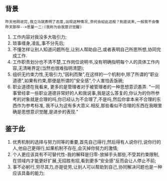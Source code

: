 ## 背景
	昨天他刚说完,我立马就表明了态度,出现这种情况,奈何会如此这般？到底说来,一般我不会像昨天那样-->思量一二:(我称为自我意识觉醒)

1. 工作内容对我没多大吸引力;
2. 琐事缠身,凌乱,事不分先后;
3. 不懂怎样让别人知道问题所在,让别人帮助自己,或者表明自己所思所想,协同完成工作.
4. 工作职责划分也不清不楚,工作岗位说明书,没有明确指明每个人的具体工作内容,无清晰界定(当然也很难指明清楚);
5. 组织无约束力性,无吸引力,"因利而聚",在这样的一个机制中,除了所谓的"职业道德",如果有约束,那便是所谓的"安全感",个人害怕丢饭碗;
6. 职业道德在我看来, 更多的是管理者对于被管理者的一种思想意识愚弄.
		"一同事曾经拿一些职业道德非常好的人和我说事,我是这么答复的,你认为的你所参考的对象就是合理的吗,你已经认为不合理了,不是吗,然后你拿本来不合理的东西作为参考标准,
		我不认为这有多大意义.相反,那些看似不合理的东西在我眼里确是思想意识觉醒,是进步的表现."

## 鉴于此 ##
1. 优秀机制的选择与努力同等的重要,首先自己得行,然后得有人说你行,说你行的人,他自己更得行,如果机制不存在,会灭掉你努力的激情;
2. 个人更应该具有不可替代性-我的解释是归零-放掉手头那些,不受其约束限制,在领域内才能更好扩展,无招胜有招,看到更多“安全感”反而会让人停止不前;
3. 事不必躬行,穷尽其力,亦是徒劳,让别人可以帮助到自己,协同解决问题也是一种应该具备的能力;

